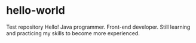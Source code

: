 # hello-world
Test repository
Hello!
Java programmer.
Front-end developer.
Still learning and practicing my skills to become more experienced.
